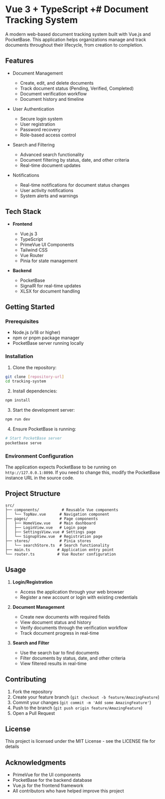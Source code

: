 # Vue 3 + TypeScript +# Document Tracking System

A modern web-based document tracking system built with Vue.js and PocketBase. This application helps organizations manage and track documents throughout their lifecycle, from creation to completion.

## Features

- Document Management
  - Create, edit, and delete documents
  - Track document status (Pending, Verified, Completed)
  - Document verification workflow
  - Document history and timeline

- User Authentication
  - Secure login system
  - User registration
  - Password recovery
  - Role-based access control

- Search and Filtering
  - Advanced search functionality
  - Document filtering by status, date, and other criteria
  - Real-time document updates

- Notifications
  - Real-time notifications for document status changes
  - User activity notifications
  - System alerts and warnings

## Tech Stack

- **Frontend**
  - Vue.js 3
  - TypeScript
  - PrimeVue UI Components
  - Tailwind CSS
  - Vue Router
  - Pinia for state management

- **Backend**
  - PocketBase
  - SignalR for real-time updates
  - XLSX for document handling

## Getting Started

### Prerequisites

- Node.js (v18 or higher)
- npm or pnpm package manager
- PocketBase server running locally

### Installation

1. Clone the repository:
```bash
git clone [repository-url]
cd tracking-system
```

2. Install dependencies:
```bash
npm install
```

3. Start the development server:
```bash
npm run dev
```

4. Ensure PocketBase is running:
```bash
# Start PocketBase server
pocketbase serve
```

### Environment Configuration

The application expects PocketBase to be running on `http://127.0.0.1:8090`. If you need to change this, modify the PocketBase instance URL in the source code.

## Project Structure

```
src/
├── components/          # Reusable Vue components
│   └── TopNav.vue      # Navigation component
├── pages/              # Page components
│   ├── HomeView.vue    # Main dashboard
│   ├── LoginView.vue   # Login page
│   ├── SettingsView.vue # Settings page
│   └── SignupView.vue  # Registration page
├── stores/             # Pinia stores
│   └── searchStore.ts  # Search functionality
├── main.ts            # Application entry point
└── router.ts          # Vue Router configuration
```

## Usage

1. **Login/Registration**
   - Access the application through your web browser
   - Register a new account or login with existing credentials

2. **Document Management**
   - Create new documents with required fields
   - View document status and history
   - Verify documents through the verification workflow
   - Track document progress in real-time

3. **Search and Filter**
   - Use the search bar to find documents
   - Filter documents by status, date, and other criteria
   - View filtered results in real-time

## Contributing

1. Fork the repository
2. Create your feature branch (`git checkout -b feature/AmazingFeature`)
3. Commit your changes (`git commit -m 'Add some AmazingFeature'`)
4. Push to the branch (`git push origin feature/AmazingFeature`)
5. Open a Pull Request

## License

This project is licensed under the MIT License - see the LICENSE file for details

## Acknowledgments

- PrimeVue for the UI components
- PocketBase for the backend database
- Vue.js for the frontend framework
- All contributors who have helped improve this project
